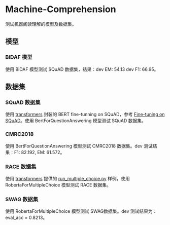 # Machine-Comprehension
测试机器阅读理解的模型及数据集。

## 模型

### BiDAF 模型

使用 BiDAF 模型测试 SQuAD 数据集，结果：dev EM: 54.13 dev F1: 66.95。

## 数据集

### SQuAD 数据集

使用 [transformers](https://github.com/huggingface/transformers) 封装的 BERT fine-tunning on SQuAD，参考 [Fine-tuning on SQuAD](https://huggingface.co/transformers/examples.html#fine-tuning-on-squad)。使用 BertForQuestionAnswering 模型测试 SQuAD 数据集。

###  CMRC2018

 使用 BertForQuestionAnswering 模型测试 CMRC2018 数据集。dev 测试结果：F1: 82.192, EM: 61.572。

### RACE 数据集

使用 [transformers]( https://github.com/huggingface/transformers) 提供的 [run_multiple_choice.py](https://github.com/huggingface/transformers/blob/master/examples/run_multiple_choice.py) 样例，使用 RobertaForMultipleChoice 模型测试 RACE 数据集。

### SWAG 数据集

使用 RobertaForMultipleChoice 模型测试 SWAG数据集。dev 测试结果为：eval_acc = 0.8213。







